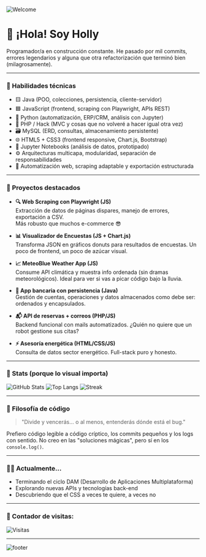 <!-- Banner personalizado (puedes cambiar el link por uno tuyo o te genero uno) -->
![Welcome](https://capsule-render.vercel.app/api?type=waving&color=gradient&height=180&section=header&text=Holly%20Redfield&fontSize=35&fontAlign=50&fontColor=fff)

# 👋 ¡Hola! Soy Holly
Programador/a en construcción constante. He pasado por mil commits, errores legendarios y alguna que otra refactorización que terminó bien (milagrosamente).

---

### 🧠 Habilidades técnicas

- 🟨 Java (POO, colecciones, persistencia, cliente-servidor)
- 🟦 JavaScript (frontend, scraping con Playwright, APIs REST)
- 🐍 Python (automatización, ERP/CRM, análisis con Jupyter)
- 🐘 PHP / Hack (MVC y cosas que no volveré a hacer igual otra vez)
- 🗃️ MySQL (ERD, consultas, almacenamiento persistente)
- 🌐 HTML5 + CSS3 (frontend responsive, Chart.js, Bootstrap)
- 🧪 Jupyter Notebooks (análisis de datos, prototipado)
- ⚙️ Arquitecturas multicapa, modularidad, separación de responsabilidades
- 🤖 Automatización web, scraping adaptable y exportación estructurada

---

### 🧩 Proyectos destacados

- **🔍 Web Scraping con Playwright (JS)**  
  Extracción de datos de páginas dispares, manejo de errores, exportación a CSV.  
  Más robusto que muchos e-commerce 😎

- **📊 Visualizador de Encuestas (JS + Chart.js)**  
  Transforma JSON en gráficos donuts para resultados de encuestas. Un poco de frontend, un poco de azúcar visual.

- **📈 MeteoBlue Weather App (JS)**  
  Consume API climática y muestra info ordenada (sin dramas meteorológicos). Ideal para ver si vas a picar código bajo la lluvia.

- **🏦 App bancaria con persistencia (Java)**  
  Gestión de cuentas, operaciones y datos almacenados como debe ser: ordenados y encapsulados.

- **📬 API de reservas + correos (PHP/JS)**  
  Backend funcional con mails automatizados. ¿Quién no quiere que un robot gestione sus citas?

- **⚡ Asesoría energética (HTML/CSS/JS)**  
  Consulta de datos sector energético. Full-stack puro y honesto.

---

### 🧮 Stats (porque lo visual importa)

![GitHub Stats](https://github-readme-stats.vercel.app/api?username=hollyredfield&show_icons=true&theme=radical&hide_border=true)
![Top Langs](https://github-readme-stats.vercel.app/api/top-langs/?username=hollyredfield&layout=compact&theme=radical&hide_border=true)
![Streak](https://streak-stats.demolab.com/?user=hollyredfield&theme=radical&hide_border=true)

---

### 🧬 Filosofía de código

> "Divide y vencerás... o al menos, entenderás dónde está el bug."

Prefiero código legible a código críptico, los commits pequeños y los logs con sentido. No creo en las "soluciones mágicas", pero sí en los `console.log()`.

---

### 🧑‍💻 Actualmente...

- Terminando el ciclo DAM (Desarrollo de Aplicaciones Multiplataforma)
- Explorando nuevas APIs y tecnologías back-end
- Descubriendo que el CSS a veces te quiere, a veces no

---

### 🔢 Contador de visitas:
![Visitas](https://komarev.com/ghpvc/?username=hollyredfield&label=visitas+al+perfil&color=green)

---

<!-- Footer con estilo -->
![footer](https://capsule-render.vercel.app/api?type=waving&color=gradient&height=120&section=footer)
